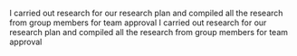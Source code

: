 I carried out research for our research plan and compiled all the research from group members for team approval
I carried out research for our research plan and compiled all the research from group members for team approval